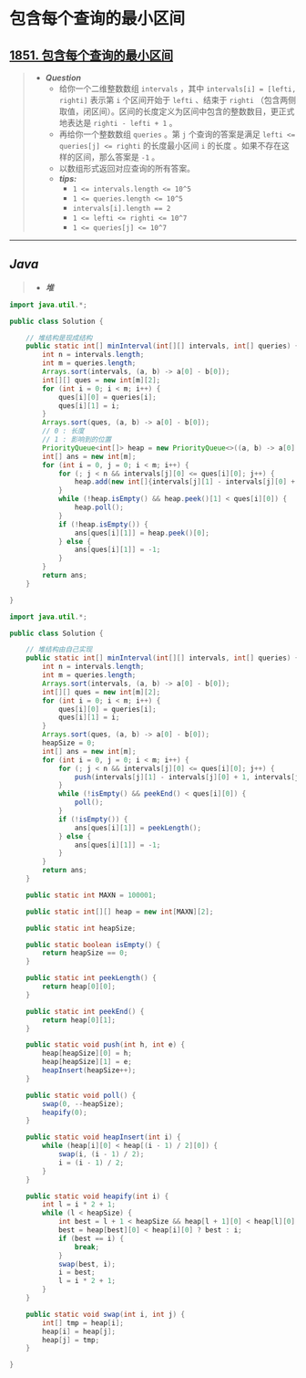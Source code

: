 # 包含每个查询的最小区间

## [1851. 包含每个查询的最小区间](https://leetcode.cn/problems/minimum-interval-to-include-each-query/)

> - ***Question***
>   - 给你一个二维整数数组 `intervals` ，其中 `intervals[i] = [lefti, righti]` 表示第 `i` 个区间开始于 `lefti` 、结束于 `righti` （包含两侧取值，闭区间）。区间的长度定义为区间中包含的整数数目，更正式地表达是 `righti - lefti + 1` 。
>   - 再给你一个整数数组 `queries` 。第 `j` 个查询的答案是满足 `lefti <= queries[j] <= righti` 的长度最小区间 `i` 的长度 。如果不存在这样的区间，那么答案是 `-1` 。
>   - 以数组形式返回对应查询的所有答案。
>   - ***tips:***
>     - `1 <= intervals.length <= 10^5`
>     - `1 <= queries.length <= 10^5`
>     - `intervals[i].length == 2`
>     - `1 <= lefti <= righti <= 10^7`
>     - `1 <= queries[j] <= 10^7`

---

## *Java*

> - ***堆***

```java
import java.util.*;

public class Solution {

    // 堆结构是现成结构
    public static int[] minInterval(int[][] intervals, int[] queries) {
        int n = intervals.length;
        int m = queries.length;
        Arrays.sort(intervals, (a, b) -> a[0] - b[0]);
        int[][] ques = new int[m][2];
        for (int i = 0; i < m; i++) {
            ques[i][0] = queries[i];
            ques[i][1] = i;
        }
        Arrays.sort(ques, (a, b) -> a[0] - b[0]);
        // 0 : 长度
        // 1 : 影响到的位置
        PriorityQueue<int[]> heap = new PriorityQueue<>((a, b) -> a[0] - b[0]);
        int[] ans = new int[m];
        for (int i = 0, j = 0; i < m; i++) {
            for (; j < n && intervals[j][0] <= ques[i][0]; j++) {
                heap.add(new int[]{intervals[j][1] - intervals[j][0] + 1, intervals[j][1]});
            }
            while (!heap.isEmpty() && heap.peek()[1] < ques[i][0]) {
                heap.poll();
            }
            if (!heap.isEmpty()) {
                ans[ques[i][1]] = heap.peek()[0];
            } else {
                ans[ques[i][1]] = -1;
            }
        }
        return ans;
    }

}

import java.util.*;

public class Solution {

    // 堆结构由自己实现
    public static int[] minInterval(int[][] intervals, int[] queries) {
        int n = intervals.length;
        int m = queries.length;
        Arrays.sort(intervals, (a, b) -> a[0] - b[0]);
        int[][] ques = new int[m][2];
        for (int i = 0; i < m; i++) {
            ques[i][0] = queries[i];
            ques[i][1] = i;
        }
        Arrays.sort(ques, (a, b) -> a[0] - b[0]);
        heapSize = 0;
        int[] ans = new int[m];
        for (int i = 0, j = 0; i < m; i++) {
            for (; j < n && intervals[j][0] <= ques[i][0]; j++) {
                push(intervals[j][1] - intervals[j][0] + 1, intervals[j][1]);
            }
            while (!isEmpty() && peekEnd() < ques[i][0]) {
                poll();
            }
            if (!isEmpty()) {
                ans[ques[i][1]] = peekLength();
            } else {
                ans[ques[i][1]] = -1;
            }
        }
        return ans;
    }

    public static int MAXN = 100001;

    public static int[][] heap = new int[MAXN][2];

    public static int heapSize;

    public static boolean isEmpty() {
        return heapSize == 0;
    }

    public static int peekLength() {
        return heap[0][0];
    }

    public static int peekEnd() {
        return heap[0][1];
    }

    public static void push(int h, int e) {
        heap[heapSize][0] = h;
        heap[heapSize][1] = e;
        heapInsert(heapSize++);
    }

    public static void poll() {
        swap(0, --heapSize);
        heapify(0);
    }

    public static void heapInsert(int i) {
        while (heap[i][0] < heap[(i - 1) / 2][0]) {
            swap(i, (i - 1) / 2);
            i = (i - 1) / 2;
        }
    }

    public static void heapify(int i) {
        int l = i * 2 + 1;
        while (l < heapSize) {
            int best = l + 1 < heapSize && heap[l + 1][0] < heap[l][0] ? l + 1 : l;
            best = heap[best][0] < heap[i][0] ? best : i;
            if (best == i) {
                break;
            }
            swap(best, i);
            i = best;
            l = i * 2 + 1;
        }
    }

    public static void swap(int i, int j) {
        int[] tmp = heap[i];
        heap[i] = heap[j];
        heap[j] = tmp;
    }

}


```
